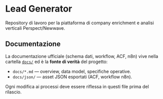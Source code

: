 # Lead Generator

Repository di lavoro per la piattaforma di company enrichment e analisi verticali Perspect/Newwave.

## Documentazione

La documentazione ufficiale (schema dati, workflow, ACF, n8n) vive nella cartella [`docs/`](docs/) ed è la **fonte di verità** del progetto:

- `docs/*.md` — overview, data model, specifiche operative.
- `docs/json/` — asset JSON esportati (ACF, workflow n8n).

Ogni modifica ai processi deve essere riflessa in questi file prima del rilascio.
